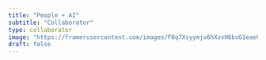 ```yaml
---
title: "People + AI"
subtitle: "Collaborator"
type: collaborator
image: "https://framerusercontent.com/images/F0q7Xsyymjv6hXvvH6bvG1eae0.png"
draft: false
---
```




